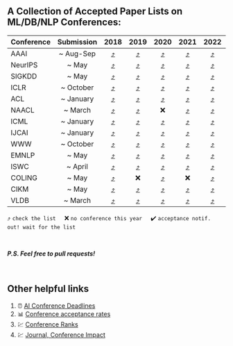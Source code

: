 ## A Collection of Accepted Paper Lists on ML/DB/NLP Conferences:

| **Conference** | Submission |2018 | 2019 | 2020 | 2021 | 2022 | 2023 | 2024 |
| :----------| :----: | :----:| :----:| :----:| :----:| :----: | :----: | :----: |
| AAAI       | ~ Aug-Sep |[:arrow_heading_up:](https://aaai.org/Conferences/AAAI-18/wp-content/uploads/2017/12/AAAI-18-Accepted-Paper-List.Web_.pdf) |[:arrow_heading_up:](https://aaai.org/Conferences/AAAI-19/wp-content/uploads/2018/11/AAAI-19_Accepted_Papers.pdf) | [:arrow_heading_up:](https://aaai.org/Conferences/AAAI-20/wp-content/uploads/2020/01/AAAI-20-Accepted-Paper-List.pdf) | [:arrow_heading_up:](https://aaai.org/Conferences/AAAI-21/wp-content/uploads/2020/12/AAAI-21_Accepted-Paper-List.Main_.Technical.Track_.pdf) | [:arrow_heading_up:](https://aaai.org/Conferences/AAAI-22/wp-content/uploads/2021/12/AAAI-22_Accepted_Paper_List_Main_Technical_Track.pdf) | | |
| NeurIPS    | ~ May | [:arrow_heading_up:](http://csml.stats.ox.ac.uk/news/2018-11-08-nips-papers/) |[:arrow_heading_up:](https://papers.nips.cc/book/advances-in-neural-information-processing-systems-32-2019) | [:arrow_heading_up:](https://neurips.cc/Conferences/2020/AcceptedPapersInitial) | [:arrow_heading_up:](https://neurips.cc/Conferences/2021/AcceptedPapersInitial) | [:arrow_heading_up:](https://nips.cc/Conferences/2022/Schedule?type=Poster) | | |
| SIGKDD    | ~ May | [:arrow_heading_up:](https://www.kdd.org/kdd2018/accepted-papers) |[:arrow_heading_up:](https://dblp.org/db/conf/kdd/kdd2019.html) | [:arrow_heading_up:](https://www.kdd.org/kdd2020/accepted-papers) | [:arrow_heading_up:](https://kdd.org/kdd2021/accepted-papers/index) |[:arrow_heading_up:](https://kdd.org/kdd2022/toc.html) | | |
| ICLR     | ~ October  | [:arrow_heading_up:]([https://iclr.cc/Conferences/2018/Schedule?type=Poster](https://openreview.net/group?id=ICLR.cc/2018/Conference)) | [:arrow_heading_up:](https://openreview.net/group?id=ICLR.cc/2019/Conference) | [:arrow_heading_up:](https://openreview.net/group?id=ICLR.cc/2020/Conference) | [:arrow_heading_up:](https://openreview.net/group?id=ICLR.cc/2021/Conference) | [:arrow_heading_up:](https://openreview.net/group?id=ICLR.cc/2022/Conference) |  |   |
| ACL      | ~ January | [:arrow_heading_up:](https://acl2018.org/programme/papers/) |[:arrow_heading_up:](https://www.aclweb.org/anthology/volumes/P19-1/) | [:arrow_heading_up:](https://acl2020.org/program/accepted/) | [:arrow_heading_up:](https://2021.aclweb.org/program/accept/) |[:arrow_heading_up:](https://www.2022.aclweb.org/_files/ugd/705d57_a48dbdbe56ec4951a2a050193090adec.pdf) | | |
| NAACL    | ~ March | [:arrow_heading_up:](https://naacl2018.wordpress.com/2018/03/02/list-of-accepted-papers/) |[:arrow_heading_up:](https://naacl2019.org/program/accepted/) | :x: | [:arrow_heading_up:](https://2021.naacl.org/program/accepted/) |[:arrow_heading_up:](https://2022.naacl.org/program/accepted_papers/) | | |
| ICML | ~ January | [:arrow_heading_up:](https://icml.cc/Conferences/2018/Schedule?type=Poster) |[:arrow_heading_up:](https://www.idiap.ch/~katharas/pages/accepted-papers-at-icml-2019.html) | [:arrow_heading_up:](https://icml.cc/Conferences/2020/Schedule?type=Poster) | [:arrow_heading_up:](https://icml.cc/Conferences/2021/Schedule?type=Poster) | [:arrow_heading_up:](https://icml.cc/Conferences/2022/AcceptedPapersInitial) | |
| IJCAI | ~ January | [:arrow_heading_up:](https://www.ijcai-18.org/accepted-papers/index.html) |[:arrow_heading_up:](https://www.ijcai19.org/accepted-papers.html) | [:arrow_heading_up:](http://static.ijcai.org/2020-accepted_papers.html) | [:arrow_heading_up:](https://ijcai-21.org/program-main-track/) | [:arrow_heading_up:](https://ijcai-22.org/main-track-accepted-papers/) | | |
| WWW | ~ October | [:arrow_heading_up:](https://www2018.thewebconf.org/proceedings/) | [:arrow_heading_up:](https://www2019.thewebconf.org/accepted-papers) | [:arrow_heading_up:](https://dl.acm.org/action/showFmPdf?doi=10.1145%2F3366423) | [:arrow_heading_up:](https://www2021.thewebconf.org/program/papers/) | [:arrow_heading_up:](https://www2022.thewebconf.org/accepted-papers/) | | |
| EMNLP | ~ May | [:arrow_heading_up:](https://www.aclweb.org/anthology/events/emnlp-2018/) | [:arrow_heading_up:](https://github.com/roomylee/EMNLP-2019-Papers) | [:arrow_heading_up:](https://2020.emnlp.org/papers/main) | [:arrow_heading_up:](https://2021.emnlp.org/papers) | [:arrow_heading_up:](https://2022.emnlp.org/downloads/Accepted-Papers-20221025.xls) | | |
| ISWC | ~ April | [:arrow_heading_up:](http://iswc2018.semanticweb.org/accepted-papers/index.html) |[:arrow_heading_up:](https://link.springer.com/book/10.1007/978-3-030-30796-7) | [:arrow_heading_up:](https://iswc2020.semanticweb.org/program/accepted-papers/) | [:arrow_heading_up:](https://iswc2021.semanticweb.org/accepted-papers) | [:arrow_heading_up:](https://iswc2022.semanticweb.org/index.php/accepted-papers/) | | |
| COLING | ~ May | [:arrow_heading_up:](https://coling2018.org/index.html%3Fp=1556.html) | :x: | [:arrow_heading_up:](https://coling2020.org/pages/accepted_papers_main_conference.html) | :x: | [:arrow_heading_up:](https://coling2022.org/papers) | | |
| CIKM | ~ May | [:arrow_heading_up:](https://dblp.org/db/conf/cikm/cikm2018) | [:arrow_heading_up:](https://dblp.org/db/conf/cikm/cikm2019.html) | [:arrow_heading_up:](https://www.cikm2020.org/accepted-papers/accepted-research-papers/) | [:arrow_heading_up:](https://www.cikm2021.org/accepted-papers) | [:arrow_heading_up:](https://www.cikm2022.org/papers-posters) | | |
| VLDB | ~ March | [:arrow_heading_up:](http://vldb2018.lncc.br/call-for-research-track.html) | [:arrow_heading_up:](https://vldb.org/2019/?papers-research) | [:arrow_heading_up:](https://vldb2020.org/accepted-papers.html) | [:arrow_heading_up:](https://vldb.org/2021/?papers-research) | [:arrow_heading_up:](http://vldb.org/pvldb/volumes/15/) | | |

:arrow_heading_up: `check the list` &nbsp; &nbsp;  :x: `no conference this year` &nbsp; &nbsp; :heavy_check_mark: `acceptance notif. out! wait for the list`

<br>

***P.S. Feel free to pull requests!***

<br>

## Other helpful links 
1. :alarm_clock: [AI Conference Deadlines](https://aideadlin.es/?sub=ML,NLP,DM)
2. :bar_chart: [Conference acceptance rates](https://aclweb.org/aclwiki/Conference_acceptance_rates)
3. :chart: [Conference Ranks](http://www.conferenceranks.com/#)
4. :chart: [Journal, Conference Impact](https://www.resurchify.com/)
